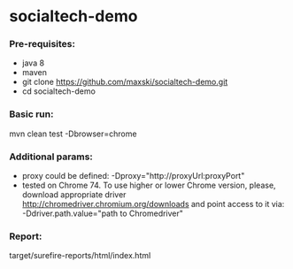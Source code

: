 # socialtech-demo

### Pre-requisites:
* java 8
* maven
* git clone https://github.com/maxski/socialtech-demo.git
* cd socialtech-demo

### Basic run: 
mvn clean test -Dbrowser=chrome

### Additional params:
 * proxy could be defined: -Dproxy="http://proxyUrl:proxyPort"
 * tested on Chrome 74. To use higher or lower Chrome version, please, download appropriate driver http://chromedriver.chromium.org/downloads and point access to it via: -Ddriver.path.value="path to Chromedriver"
 
### Report: 
target/surefire-reports/html/index.html
